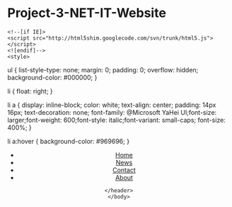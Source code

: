 # Project-3-NET-IT-Website
<!DOCTYPE html>
<html lang="en">
  <head>
    <meta charset="utf-8">
    <meta name="generator" content="CoffeeCup HTML Editor (www.coffeecup.com)">
    <meta name="dcterms.created" content="Thu, 09 Feb 2017 20:09:57 GMT">
    <meta name="description" content="">
    <meta name="keywords" content="">
    <title></title>
    
    <!--[if IE]>
    <script src="http://html5shim.googlecode.com/svn/trunk/html5.js"></script>
    <![endif]-->
	<style>
ul {
    list-style-type: none;
    margin: 0;
    padding: 0;
    overflow: hidden;
    background-color: #000000;
}

li {
    float: right;
}

li a {
    display: inline-block;
    color: white;
    text-align: center;
    padding: 14px 16px;
    text-decoration: none;
	font-family: @Microsoft YaHei UI;font-size: larger;font-weight: 600;font-style: italic;font-variant: small-caps;
	font-size: 400%;
}

li a:hover {
    background-color: #969696;
}
</style>
  </head>
  <body>
    <header>
	<ul>
  <li><a href="#home">Home</a></li>
  <li><a href="#news">News</a></li>
  <li><a href="#contact">Contact</a></li>
  <li><a href="#about">About</a></li>
</ul>

	</header>
    </body>
</html>

